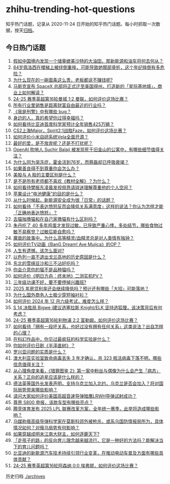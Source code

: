 # zhihu-trending-hot-questions

知乎热门话题，记录从 2020-11-24
日开始的知乎热门话题。每小时抓取一次数据，按天[归档](./archives)。

## 今日热门话题

<!-- BEGIN -->
<!-- 最后更新时间 Mon Dec 16 2024 04:00:47 GMT+0800 (China Standard Time) -->

1. [假如中国境内发现一个储量媲美沙特的大油田，那新能源和油车将何去何从？](https://www.zhihu.com/question/6834528575)
1. [84岁佩洛西在楼梯上被绊倒重摔，可能导致她髋部骨折，这个年纪摔倒有多危险？](https://www.zhihu.com/question/6830085969)
1. [为什么现在的一碗面条这么贵，老板都说不赚钱呢?](https://www.zhihu.com/question/6541367968)
1. [马斯克宣布 SpaceX 总部将正式迁至美国得州，打造新的「星际基地城」，商业上如何解读？](https://www.zhihu.com/question/6867560931)
1. [24-25 赛季英超第16轮曼城 1:2 曼联，如何评价这场比赛？](https://www.zhihu.com/question/6956173064)
1. [所有行业里销售是距离财富自由最近的行业吗？](https://www.zhihu.com/question/6832417527)
1. [《我是刑警》中有哪些 bug？](https://www.zhihu.com/question/5495596244)
1. [身边的人，真的希望你过得幸福吗？](https://www.zhihu.com/question/6858039082)
1. [如何看待比亚迪首席科学家预计全年销售425万辆？](https://www.zhihu.com/question/6847896477)
1. [CS2上海Major，Spirit2:1战胜Faze，如何评价这场比赛？](https://www.zhihu.com/question/6940920809)
1. [如何评价小米自研系统Vela全面开源？](https://www.zhihu.com/question/6594058263)
1. [最好的爱，是不放弃呢？还是不打扰呢？](https://www.zhihu.com/question/6869580917)
1. [OpenAI 吹哨人 Suchir Balaji 被发现死于旧金山的公寓中，有哪些细节值得关注？](https://www.zhihu.com/question/6841313956)
1. [为什么同为渐冻症，霍金活到76岁，而蔡磊却已呼吸衰竭？](https://www.zhihu.com/question/641422453)
1. [如果善良得不到尊重你会怎么办？](https://www.zhihu.com/question/864483578)
1. [美股与 A 股的主要区别是什么？](https://www.zhihu.com/question/754587486)
1. [是不是所有老师都不喜欢《教材全解》？为什么？](https://www.zhihu.com/question/268312931)
1. [如何看待樊振东凌晨发视频恳请球迷理解尊重他的个人空间？](https://www.zhihu.com/question/6905593143)
1. [苹果设计“电池健康”的目的是什么？](https://www.zhihu.com/question/640885758)
1. [从什么时候起，新能源安全成为很「日常」的话题？](https://www.zhihu.com/question/6832021272)
1. [如何看待「不表达愤怒反而会降低关系满意度」这样的说法？你认为怎样才能「正确地表达愤怒」？](https://www.zhihu.com/question/6684029781)
1. [去猫咖撸猫和在自己家撸猫有什么区别吗？](https://www.zhihu.com/question/606708750)
1. [朱丹吃了 40 多年鸡蛋才发现过敏，已导致严重心悸，多处结节，哪些食物过敏不易察觉？过敏后能自愈吗？](https://www.zhihu.com/question/6819911918)
1. [魔兽的故事中，为什么高等精灵/血精灵总是对人类情有独钟？](https://www.zhihu.com/question/41313428)
1. [如何评价TV动画《BanG Dream! Ave Mujica》的OP？](https://www.zhihu.com/question/6913571146)
1. [人生有遗憾，该怎么面对?](https://www.zhihu.com/question/6837259045)
1. [以色列一直不退出戈兰高地的历史原因是什么？](https://www.zhihu.com/question/31636807)
1. [东北的雪绵豆沙和三不沾好吃吗？](https://www.zhihu.com/question/6759553763)
1. [你会介意你的猫不是品种猫吗？](https://www.zhihu.com/question/413441565)
1. [如何评价《明日方舟：终末地》二测实机PV？](https://www.zhihu.com/question/6911645819)
1. [三年级功课不好，要不要停掉兴趣班?](https://www.zhihu.com/question/3489056291)
1. [2025 年房贷利率还会继续降低吗？预计还有哪些「大招」可能落地？](https://www.zhihu.com/question/6752093693)
1. [为什么国外商务人士极少穿短袖衬衫？](https://www.zhihu.com/question/21158197)
1. [如何评价 2024 年 12 月六级考试，难度怎么样？](https://www.zhihu.com/question/6852410266)
1. [S 14 决胜局 Bigwe i建议选塞拉斯 Knight/ELK 坚持选狐狸，该决策背后有何考虑？](https://www.zhihu.com/question/6381996649)
1. [24-25 赛季英超第16轮利物浦 2:2 富勒姆，如何评价这场比赛？](https://www.zhihu.com/question/6871945445)
1. [如何看待「拥有一段坏关系，也好过没有拥有任何关系」这类说法？出自怎样的心理？](https://www.zhihu.com/question/6684002359)
1. [在科幻作品中，你见过最疯狂的科学实验是什么？](https://www.zhihu.com/question/628041386)
1. [你如何评价日剧《半泽直树》？](https://www.zhihu.com/question/21355533)
1. [罗兴亚问题的实质是什么？](https://www.zhihu.com/question/65109844)
1. [澳大利亚实验室致命病毒丢失 3 年才确认，共 323 瓶活病毒下落不明，哪些信息值得关注？](https://www.zhihu.com/question/6575154499)
1. [从心理角度来看，《猎罪图鉴 2》第一案中粉丝与偶像为什么会产生「病态」关系？正向的追星应该是什么样的？](https://www.zhihu.com/question/6491559041)
1. [德法英等国外长发表声明，支持乌克兰加入北约，乌克兰是否会加入？将对国际局势带来哪些影响？](https://www.zhihu.com/question/6824545037)
1. [请问大家如何评价美国高超音速导弹暗鹰LRWH导弹试射成功？](https://www.zhihu.com/question/6750378386)
1. [尊界 S800 申报，该款车型有哪些亮点？](https://www.zhihu.com/question/6471320922)
1. [腾竞体育发布 2025 LPL 联赛改革方案，全年统一赛季，此举将造成哪些影响？](https://www.zhihu.com/question/6831892352)
1. [乌媒称俄高级导弹科学家在莫斯科郊外被枪杀，或系乌国防情报局所为，具体情况如何？对俄乌局势有何影响？](https://www.zhihu.com/question/6820069813)
1. [如果穿越成明末江南大财主，如何逐鹿天下?](https://www.zhihu.com/question/5013612436)
1. [「走孩子的路」的反向育儿理念越来越流行，它是一种好的方法吗？能解决当下的育儿问题吗？](https://www.zhihu.com/question/6659114169)
1. [比亚迪的新能源汽车技术持续引领行业变革，在推动电动车普及方面有哪些具体贡献？](https://www.zhihu.com/question/6693950722)
1. [24-25 赛季英超第16轮阿森纳 0:0 埃弗顿，如何评价这场比赛？](https://www.zhihu.com/question/6871935710)

<!-- END -->

历史归档 [./archives](./archives)

